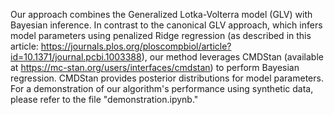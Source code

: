 Our approach combines the Generalized Lotka-Volterra model (GLV) with Bayesian inference. In contrast to the canonical GLV approach, which infers model parameters using penalized Ridge regression (as described in this article: https://journals.plos.org/ploscompbiol/article?id=10.1371/journal.pcbi.1003388), our method leverages CMDStan (available at https://mc-stan.org/users/interfaces/cmdstan) to perform Bayesian regression. CMDStan provides posterior distributions for model parameters. For a demonstration of our algorithm's performance using synthetic data, please refer to the file "demonstration.ipynb."
